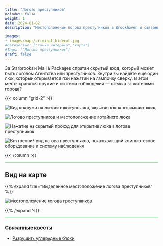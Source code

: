 ```yaml
---
title: "Логово преступников"
noindex: false
weight: 1
date: 2024-01-02
description: "Местоположение логова преступников в Brookhaven и связанные секреты"

images:
- images/maps/criminal_hideout.jpg
#Categories: ["точка интереса","карта"]
#Tags: ["Логово преступников"]
draft: false
--- 
```


За Starbrooks и Mail & Packages спрятан скрытый вход, который может быть логовом Агентства или преступников. Внутри вы найдёте ещё один люк, который открывается при нажатии на лампочку сверху. В этом месте хранятся оружие и система наблюдения — слежка за жителями города?

{{< column "grid-2" >}}


![Вид снаружи на логово преступников, скрытая стена открывает вход](/images/maps/criminal_hideout.jpg)

![Логово преступников и местоположение потайного люка](/images/maps/criminal_hideout_to_trap_door.gif)

![Нажатие на скрытый проход для открытия люка в логове преступников](/images/maps/criminal_hideout_click_trap_door.gif)

![Внутренний вид логова преступников, показывающий компьютерное оборудование и систему наблюдения](/images/maps/criminal_hideout_inside.jpg)


{{< /column >}}

<hr style="background-color: #28b44c" size=8>

## Вид на карте

{{% expand title="Выделенное местоположение логова преступников" %}}

![Местоположение логова преступников](/images/maps/criminal-hideout.png)

{{% /expand %}}


<hr style="background-color: #28b44c" size=8>


### Связанные квесты

- [Разрушить углеродные блоки](/lore/quests/destroy_carbon_blocks)
